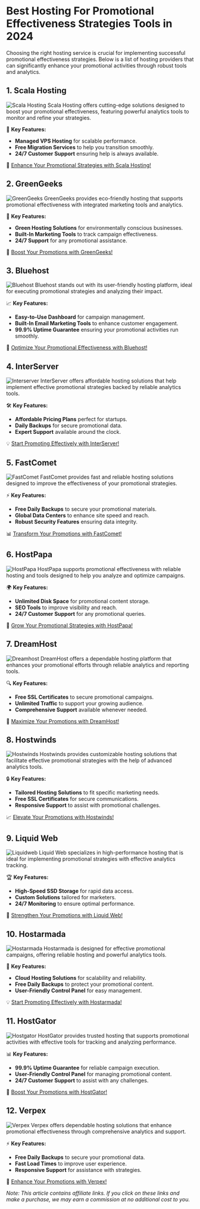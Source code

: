 # Best Hosting For Promotional Effectiveness Strategies Tools in 2024

Choosing the right hosting service is crucial for implementing successful promotional effectiveness strategies. Below is a list of hosting providers that can significantly enhance your promotional activities through robust tools and analytics.

## 1. **Scala Hosting**

![Scala Hosting](https://i.imgur.com/uJ5JIK3.png "Scala Web Hosting")
Scala Hosting offers cutting-edge solutions designed to boost your promotional effectiveness, featuring powerful analytics tools to monitor and refine your strategies.

🔑 **Key Features:**
- **Managed VPS Hosting** for scalable performance.
- **Free Migration Services** to help you transition smoothly.
- **24/7 Customer Support** ensuring help is always available.

🔗 [Enhance Your Promotional Strategies with Scala Hosting!](https://snipitx.com/scala-jy)

## 2. **GreenGeeks**

![GreenGeeks](https://i.imgur.com/eEwuntu.jpg "GreenGeeks Hosting")
GreenGeeks provides eco-friendly hosting that supports promotional effectiveness with integrated marketing tools and analytics.

🌱 **Key Features:**
- **Green Hosting Solutions** for environmentally conscious businesses.
- **Built-In Marketing Tools** to track campaign effectiveness.
- **24/7 Support** for any promotional assistance.

🌿 [Boost Your Promotions with GreenGeeks!](https://snipitx.com/greengeeks-jy)

## 3. **Bluehost**

![Bluehost](https://i.imgur.com/PasFF9E.jpeg "Bluehost Hosting")
Bluehost stands out with its user-friendly hosting platform, ideal for executing promotional strategies and analyzing their impact.

📈 **Key Features:**
- **Easy-to-Use Dashboard** for campaign management.
- **Built-In Email Marketing Tools** to enhance customer engagement.
- **99.9% Uptime Guarantee** ensuring your promotional activities run smoothly.

🚀 [Optimize Your Promotional Effectiveness with Bluehost!](https://snipitx.com/bluehost-jy)

## 4. **InterServer**

![Interserver](https://i.imgur.com/OM5dOEW.jpeg "Interserver Hosting")
InterServer offers affordable hosting solutions that help implement effective promotional strategies backed by reliable analytics tools.

🛠️ **Key Features:**
- **Affordable Pricing Plans** perfect for startups.
- **Daily Backups** for secure promotional data.
- **Expert Support** available around the clock.

💡 [Start Promoting Effectively with InterServer!](https://snipitx.com/interserver-jy)

## 5. **FastComet**

![FastComet](https://i.imgur.com/7qgXuWp.png "FastComet Hosting")
FastComet provides fast and reliable hosting solutions designed to improve the effectiveness of your promotional strategies.

⚡ **Key Features:**
- **Free Daily Backups** to secure your promotional materials.
- **Global Data Centers** to enhance site speed and reach.
- **Robust Security Features** ensuring data integrity.

📊 [Transform Your Promotions with FastComet!](https://snipitx.com/fastcomet-jy)

## 6. **HostPapa**

![HostPapa](https://i.imgur.com/ouDTkvl.jpeg "HostPapa Hosting")
HostPapa supports promotional effectiveness with reliable hosting and tools designed to help you analyze and optimize campaigns.

🌍 **Key Features:**
- **Unlimited Disk Space** for promotional content storage.
- **SEO Tools** to improve visibility and reach.
- **24/7 Customer Support** for any promotional queries.

💼 [Grow Your Promotional Strategies with HostPapa!](https://snipitx.com/hostpapa-jy)

## 7. **DreamHost**

![Dreamhost](https://i.imgur.com/rXIg8ip.jpeg "Dreamhost Hosting")
DreamHost offers a dependable hosting platform that enhances your promotional efforts through reliable analytics and reporting tools.

🔍 **Key Features:**
- **Free SSL Certificates** to secure promotional campaigns.
- **Unlimited Traffic** to support your growing audience.
- **Comprehensive Support** available whenever needed.

🚀 [Maximize Your Promotions with DreamHost!](https://snipitx.com/dreamhost-jy)

## 8. **Hostwinds**

![Hostwinds](https://i.imgur.com/53aSNXx.jpeg "Hostwinds Hosting")
Hostwinds provides customizable hosting solutions that facilitate effective promotional strategies with the help of advanced analytics tools.

🔒 **Key Features:**
- **Tailored Hosting Solutions** to fit specific marketing needs.
- **Free SSL Certificates** for secure communications.
- **Responsive Support** to assist with promotional challenges.

📈 [Elevate Your Promotions with Hostwinds!](https://snipitx.com/hostwinds-jy)

## 9. **Liquid Web**

![Liquidweb](https://i.imgur.com/4IvT9SC.jpeg "Liquidweb Hosting")
Liquid Web specializes in high-performance hosting that is ideal for implementing promotional strategies with effective analytics tracking.

🏆 **Key Features:**
- **High-Speed SSD Storage** for rapid data access.
- **Custom Solutions** tailored for marketers.
- **24/7 Monitoring** to ensure optimal performance.

🔗 [Strengthen Your Promotions with Liquid Web!](https://snipitx.com/liquidweb-jy)

## 10. **Hostarmada**

![Hostarmada](https://i.imgur.com/KFbdf3o.jpeg "Hostarmada Hosting")
Hostarmada is designed for effective promotional campaigns, offering reliable hosting and powerful analytics tools.

🌟 **Key Features:**
- **Cloud Hosting Solutions** for scalability and reliability.
- **Free Daily Backups** to protect your promotional content.
- **User-Friendly Control Panel** for easy management.

💡 [Start Promoting Effectively with Hostarmada!](https://snipitx.com/hostarmada-jy)

## 11. **HostGator**

![Hostgator](https://i.imgur.com/BcVkH57.jpeg "Hostgator Hosting")
HostGator provides trusted hosting that supports promotional activities with effective tools for tracking and analyzing performance.

📊 **Key Features:**
- **99.9% Uptime Guarantee** for reliable campaign execution.
- **User-Friendly Control Panel** for managing promotional content.
- **24/7 Customer Support** to assist with any challenges.

🔗 [Boost Your Promotions with HostGator!](https://snipitx.com/hostgator-jy)

## 12. **Verpex**

![Verpex](https://i.imgur.com/6x5LhiS.jpeg "Verpex Hosting")
Verpex offers dependable hosting solutions that enhance promotional effectiveness through comprehensive analytics and support.

⚡ **Key Features:**
- **Free Daily Backups** to secure your promotional data.
- **Fast Load Times** to improve user experience.
- **Responsive Support** for assistance with strategies.

🚀 [Enhance Your Promotions with Verpex!](https://snipitx.com/verpex-jy)

*Note: This article contains affiliate links. If you click on these links and make a purchase, we may earn a commission at no additional cost to you.*
